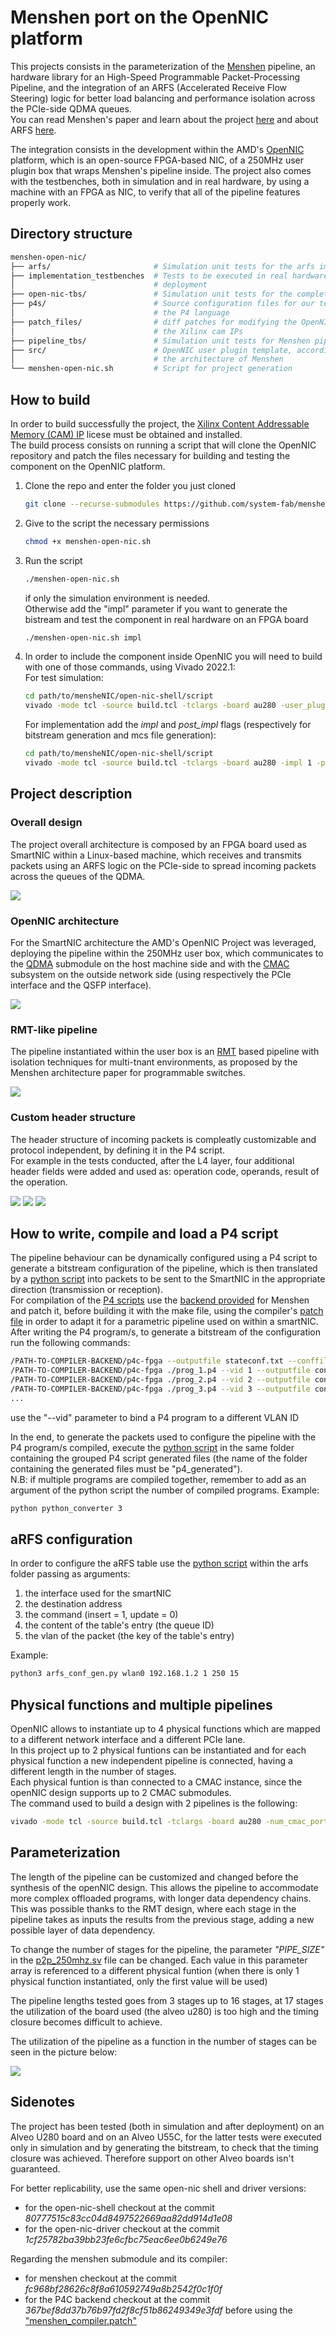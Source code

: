 # Menshen port on the OpenNIC platform
This projects consists in the parameterization of the [Menshen](https://github.com/multitenancy-project/menshen) pipeline, an hardware library for an High-Speed Programmable Packet-Processing Pipeline, and the integration of an ARFS (Accelerated Receive Flow Steering) logic for better load balancing and performance isolation across the PCIe-side QDMA queues.<br />
You can read Menshen's paper and learn about the project [here](https://www.usenix.org/system/files/nsdi22-paper-wang_tao.pdf) and about ARFS [here](https://docs.redhat.com/en/documentation/red_hat_enterprise_linux/6/html/performance_tuning_guide/network-acc-rfs).

The integration consists in the development within the AMD's [OpenNIC](https://github.com/Xilinx/open-nic-shell) platform, which is an open-source FPGA-based NIC, of a 250MHz user plugin box that wraps Menshen's pipeline inside. The project also comes with the testbenches, both in simulation and in real hardware, by using a machine with an FPGA as NIC, to verify that all of the pipeline features properly work.
## Directory structure
```sh
menshen-open-nic/
├── arfs/                       # Simulation unit tests for the arfs implementation module
├── implementation_testbenches  # Tests to be executed in real hardware, after bitstream
│                               # deployment
├── open-nic-tbs/               # Simulation unit tests for the complete OpenNIC component
├── p4s/                        # Source configuration files for our tests, written using
│                               # the P4 language
├── patch_files/                # diff patches for modifying the OpenNIC environment and
│                               # the Xilinx cam IPs
├── pipeline_tbs/               # Simulation unit tests for Menshen pipeline by itself
├── src/                        # OpenNIC user plugin template, accordingly patched for
│                               # the architecture of Menshen
└── menshen-open-nic.sh         # Script for project generation
```
## How to build
In order to build successfully the project, the [Xilinx Content Addressable Memory (CAM) IP](https://www.amd.com/en/products/adaptive-socs-and-fpgas/intellectual-property/ef-di-cam.html) licese must be obtained and installed. <br />
The build process consists on running a script that will clone the OpenNIC repository and patch the files necessary for building and testing the component on the OpenNIC platform.
1. Clone the repo and enter the folder you just cloned
   ```sh
   git clone --recurse-submodules https://github.com/system-fab/mensheNIC.git && cd mensheNIC
   ```
2. Give to the script the necessary permissions
   ```sh
   chmod +x menshen-open-nic.sh
   ```
3. Run the script
   ```sh
   ./menshen-open-nic.sh
   ```
   if only the simulation environment is needed.<br />
   Otherwise add the "impl" parameter if you want to generate the bistream and test the component in real hardware on an FPGA board
   ```sh
   ./menshen-open-nic.sh impl
   ```
4. In order to include the component inside OpenNIC you will need to build with one of those commands, using Vivado 2022.1:<br />
   For test simulation:
   ```sh
   cd path/to/mensheNIC/open-nic-shell/script
   vivado -mode tcl -source build.tcl -tclargs -board au280 -user_plugin ../../src
   ```
   For implementation add the *impl* and *post_impl* flags (respectively for bitstream generation and mcs file generation):
   ```sh
   cd path/to/mensheNIC/open-nic-shell/script
   vivado -mode tcl -source build.tcl -tclargs -board au280 -impl 1 -post_impl 1 -user_plugin ../../src
   ```

## Project description
### Overall design
The project overall architecture is composed by an FPGA board used as SmartNIC within a Linux-based machine, which receives and transmits packets using an ARFS logic on the PCIe-side to spread incoming packets across the queues of the QDMA.

![](/resources/Architecture.png)

### OpenNIC architecture
For the SmartNIC architecture the AMD's OpenNIC Project was leveraged, deploying the pipeline within the 250MHz user box, which communicates to the [QDMA](https://www.amd.com/en/products/adaptive-socs-and-fpgas/intellectual-property/pcie-qdma.html) submodule on the host machine side and with the [CMAC](https://docs.amd.com/r/en-US/ug974-vivado-ultrascale-libraries/CMAC) subsystem on the outside network side (using respectively the PCIe interface and the QSFP interface).

![](/resources/RX_TX_pipeline.png)

### RMT-like pipeline
The pipeline instantiated within the user box is an [RMT](https://dl.acm.org/doi/10.1145/2486001.2486011) based pipeline with isolation techniques for multi-tnant environments, as proposed by the Menshen architecture paper for programmable switches.

![](/resources/Menshen_pipeline.png)

### Custom header structure
The header structure of incoming packets is compleatly customizable and protocol independent, by defining it in the P4 script.<br />
For example in the tests conducted, after the L4 layer, four additional header fields were added and used as: operation code, operands, result of the operation.

![](/resources/Packet_header_simplified.png)
![](/resources/Packet_header_1.png)
![](/resources/Packet_header_2.png)

## How to write, compile and load a P4 script
The pipeline behaviour can be dynamically configured using a P4 script to generate a bitstream configuration of the pipeline, which is then translated by a [python script](/implementation_testbenches/python_converter.py) into packets to be sent to the SmartNIC in the appropriate direction (transmission or reception).<br />
For compilation of the [P4 scripts](/p4s) use the [backend provided](https://github.com/multitenancy-project/menshen-compiler) for Menshen and patch it, before building it with the make file, using the compiler's [patch file](/p4s/menshen_compiler.patch) in order to adapt it for a parametric pipeline used on within a smartNIC.<br />
After writing the P4 program/s, to generate a bitstream of the configuration run the following commands:
```sh
/PATH-TO-COMPILER-BACKEND/p4c-fpga --outputfile stateconf.txt --conffile allocate.txt --statefulconf 1
/PATH-TO-COMPILER-BACKEND/p4c-fpga ./prog_1.p4 --vid 1 --outputfile conf1.txt --conffile allocate.txt
/PATH-TO-COMPILER-BACKEND/p4c-fpga ./prog_2.p4 --vid 2 --outputfile conf2.txt --conffile allocate.txt
/PATH-TO-COMPILER-BACKEND/p4c-fpga ./prog_3.p4 --vid 3 --outputfile conf3.txt --conffile allocate.txt
...
```
use the "--vid" parameter to bind a P4 program to a different VLAN ID

In the end, to generate the packets used to configure the pipeline with the P4 program/s compiled, execute the [python script](/implementation_testbenches/python_converter.py) in the same folder containing the grouped P4 script generated files (the name of the folder containing the generated files must be "p4_generated").<br />
N.B: if multiple programs are compiled together, remember to add as an argument of the python script the number of compiled programs.
Example:
```sh
python python_converter 3
```

## aRFS configuration
In order to configure the aRFS table use the [python script](/arfs/arfs_conf_gen.py) within the arfs folder passing as arguments:
1. the interface used for the smartNIC
2. the destination address
3. the command (insert = 1, update = 0)
4. the content of the table's entry (the queue ID)
5. the vlan of the packet (the key of the table's entry)

Example:
```sh
python3 arfs_conf_gen.py wlan0 192.168.1.2 1 250 15
```

## Physical functions and multiple pipelines
OpenNIC allows to instantiate up to 4 physical functions which are mapped to a different network interface and a different PCIe lane.<br />
In this project up to 2 physical funtions can be instantiated and for each physical function a new independent pipeline is connected, having a different length in the number of stages.<br />
Each physical funtion is than connected to a CMAC instance, since the openNIC design supports up to 2 CMAC submodules.<br />
The command used to build a design with 2 pipelines is the following:
```sh
vivado -mode tcl -source build.tcl -tclargs -board au280 -num_cmac_port 2 -num_phys_func 2 -user_plugin ../../src
```

## Parameterization
The length of the pipeline can be customized and changed before the synthesis of the openNIC design. This allows the pipeline to accommodate more complex offloaded programs, with longer data dependency chains.<br />
This was possible thanks to the RMT design, where each stage in the pipeline takes as inputs the results from the previous stage, adding a new possible layer of data dependency.

To change the number of stages for the pipeline, the parameter *"PIPE_SIZE"* in the [p2p_250mhz.sv](/src/p2p_250mhz.sv) file can be changed. Each value in this parameter array is referenced to a different physical funtion (when there is only 1 physical function instantiated, only the first value will be used)

The pipeline lengths tested goes from 3 stages up to 16 stages, at 17 stages the utilization of the board used (the alveo u280) is too high and the timing closure becomes difficult to achieve. 

The utilization of the pipeline as a function in the number of stages can be seen in the picture below:

![](/resources/graph_Utilization.png)

## Sidenotes
The project has been tested (both in simulation and after deployment) on an Alveo U280 board and on an Alveo U55C, for the latter tests were executed only in simulation and by generating the bitstream, to check that the timing closure was achieved. Therefore support on other Alveo boards isn't guaranteed.

For better replicability, use the same open-nic shell and driver versions:
- for the open-nic-shell checkout at the commit *80777515c83cc04d8497522669aa82dd914d1e08*
- for the open-nic-driver checkout at the commit *1cf25782ba39bb23fe6cfbc75eac6ee0b6249e76*

Regarding the menshen submodule and its compiler:
- for menshen checkout at the commit *fc968bf28626c8f8a610592749a8b2542f0c1f0f*
- for the P4C backend checkout at the commit *367bef8dd37b76b97fd2f8cf51b86249349e3fdf* before using the ["menshen_compiler.patch"](/p4s/menshen_compiler.patch)


